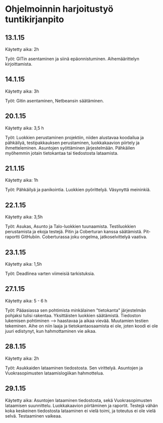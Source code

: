 # Ohjelmoinnin harjoitustyö tuntikirjanpito

## 13.1.15

Käytetty aika: 2h

Työt: GITin asentaminen ja siinä epäonnistuminen. Aihemäärittelyn kirjoittamista.

## 14.1.15

Käytetty aika: 3h

Työt: Gitin asentaminen, Netbeansin säätäminen.

## 20.1.15

Käytetty aika: 3,5 h

Työt: Luokkien perustaminen projektiin, niiden alustavaa koodailua ja pähkäilyä, testipakkauksen perustaminen, luokkakaavion piirtely ja ihmetteleminen.
Asuntojen syöttäminen järjestelmään. Pähkäilen myöhemmin jotain tietokantaa tai tiedostosta lataamista.

## 21.1.15

Käytetty aika: 1h

Työt: Pähkäilyä ja panikointia. Luokkien pyörittelyä. Väsynyttä meininkiä.

## 22.1.15

Käytetty aika: 3,5h

Työt: Asukas, Asunto ja Talo-luokkien tuunaamista. Testiluokkien perustamista ja ekoja testejä. Pitin ja Coberturan kanssa säätämistä. Pit-raportti GitHubiin. Coberturassa joku ongelma, jatkoselvittelyä vaativa.

## 23.1.15

Käytetty aika: 1,5h

Työt: Deadlinea varten viimeisiä tarkistuksia.

## 27.1.15

Käytetty aika: 5 - 6 h

Työt: Pääasiassa sen pohtimista minkälainen "tietokanta" järjestelmän pohjaksi tulisi rakentaa. Yksittäisten luokkien säätämistä. Tiedoston lukemisen pohtiminen --> haastavaa ja aikaa vievää.
Muutamien testien tekeminen. Aihe on niin laaja ja tietokantaosaamista ei ole, joten koodi ei ole juuri edistynyt, kun hahmottaminen vie aikaa. 

## 28.1.15

Käytetty aika: 2h

Työt: Asukkaiden lataaminen tiedostosta. Sen virittelyä. Asuntojen ja Vuokrasopimusten lataamislogiikan hahmottelua.

## 29.1.15

Käytetty aika: Asuntojen lataaminen tiedostosta, sekä Vuokrasopimusten lataamisen suunnittelu. Luokkakaavion piirtäminen ja raportit. Testejä vähän koka keskeinen tiedostosta lataaminen ei vielä toimi, ja toteutus ei ole vielä selvä. Testaaminen vaikeaa.

